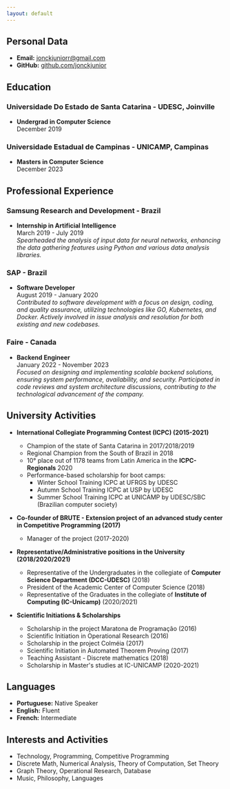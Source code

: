 ```yaml
---
layout: default
---
```


## Personal Data

- **Email:** [jonckjuniorr@gmail.com](mailto:jonckjuniorr@gmail.com)
- **GitHub:** [github.com/jonckjunior](https://github.com/jonckjunior)

## Education

### Universidade Do Estado de Santa Catarina - UDESC, Joinville

- **Undergrad in Computer Science**  
  December 2019

### Universidade Estadual de Campinas - UNICAMP, Campinas

- **Masters in Computer Science**  
  December 2023

## Professional Experience

### Samsung Research and Development - Brazil

- **Internship in Artificial Intelligence**  
  March 2019 - July 2019  
  _Spearheaded the analysis of input data for neural networks, enhancing the data gathering features using Python and various data analysis libraries._

### SAP - Brazil

- **Software Developer**  
  August 2019 - January 2020  
  _Contributed to software development with a focus on design, coding, and quality assurance, utilizing technologies like GO, Kubernetes, and Docker. Actively involved in issue analysis and resolution for both existing and new codebases._

### Faire - Canada

- **Backend Engineer**  
  January 2022 - November 2023  
  _Focused on designing and implementing scalable backend solutions, ensuring system performance, availability, and security. Participated in code reviews and system architecture discussions, contributing to the technological advancement of the company._

## University Activities

- **International Collegiate Programming Contest (ICPC) (2015-2021)**

  - Champion of the state of Santa Catarina in 2017/2018/2019
  - Regional Champion from the South of Brazil in 2018
  - 10° place out of 1178 teams from Latin America in the **ICPC-Regionals** 2020
  - Performance-based scholarship for boot camps:
    - Winter School Training ICPC at UFRGS by UDESC
    - Autumn School Training ICPC at USP by UDESC
    - Summer School Training ICPC at UNICAMP by UDESC/SBC (Brazilian computer society)

- **Co-founder of BRUTE - Extension project of an advanced study center in Competitive Programming (2017)**

  - Manager of the project (2017-2020)

- **Representative/Administrative positions in the University (2018/2020/2021)**

  - Representative of the Undergraduates in the collegiate of **Computer Science Department (DCC-UDESC)** (2018)
  - President of the Academic Center of Computer Science (2018)
  - Representative of the Graduates in the collegiate of **Institute of Computing (IC-Unicamp)** (2020/2021)

- **Scientific Initiations & Scholarships**
  - Scholarship in the project Maratona de Programação (2016)
  - Scientific Initiation in Operational Research (2016)
  - Scholarship in the project Colméia (2017)
  - Scientific Initiation in Automated Theorem Proving (2017)
  - Teaching Assistant - Discrete mathematics (2018)
  - Scholarship in Master's studies at IC-UNICAMP (2020-2021)

## Languages

- **Portuguese:** Native Speaker
- **English:** Fluent
- **French:** Intermediate

## Interests and Activities

- Technology, Programming, Competitive Programming
- Discrete Math, Numerical Analysis, Theory of Computation, Set Theory
- Graph Theory, Operational Research, Database
- Music, Philosophy, Languages
